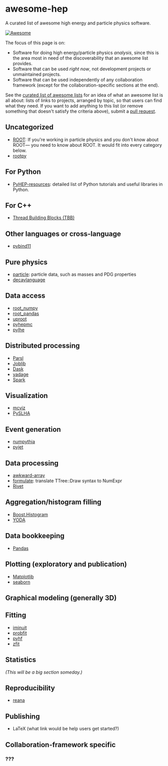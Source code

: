 # awesome-hep

A curated list of awesome high energy and particle physics software.

[![Awesome](https://cdn.rawgit.com/sindresorhus/awesome/d7305f38d29fed78fa85652e3a63e154dd8e8829/media/badge.svg)](https://github.com/sindresorhus/awesome)

The focus of this page is on:

   * Software for doing high energy/particle physics _analysis_, since this is the area most in need of the discoverability that an awesome list provides.
   * Software that can be used _right now_, not development projects or unmaintained projects.
   * Software that can be used independently of any collaboration framework (except for the collaboration-specific sections at the end).

See the [curated list of awesome lists](https://github.com/sindresorhus/awesome) for an idea of what an awesome list is all about: lists of links to projects, arranged by topic, so that users can find what they need. If you want to add anything to this list (or remove something that doesn't satisfy the criteria above), submit a [pull request](https://github.com/iris-hep/awesome-hep/pulls).

## Uncategorized

  * [ROOT](https://root.cern/): If you're working in particle physics and you don't know about ROOT— you need to know about ROOT. It would fit into every category below.
  * [rootpy](http://www.rootpy.org/)

## For Python

   * [PyHEP-resources](https://github.com/hsf-training/PyHEP-resources): detailed list of Python tutorials and useful libraries in Python.

## For C++

   * [Thread Building Blocks (TBB)](https://www.threadingbuildingblocks.org/)

## Other languages or cross-language

   * [pybind11](https://pybind11.readthedocs.io/en/stable/)

## Pure physics

   * [particle](https://github.com/scikit-hep/particle): particle data, such as masses and PDG properties
   * [decaylanguage](https://github.com/scikit-hep/decaylanguage)

## Data access

   * [root_numpy](http://scikit-hep.org/root_numpy/)
   * [root_pandas](https://github.com/scikit-hep/root_pandas)
   * [uproot](https://github.com/scikit-hep/uproot)
   * [pyhepmc](https://pypi.org/project/pyhepmc/)
   * [pylhe](https://pypi.org/project/pylhe/)

## Distributed processing

   * [Parsl](http://parsl-project.org/)
   * [Joblib](https://joblib.readthedocs.io/en/latest/)
   * [Dask](http://dask.pydata.org)
   * [yadage](https://github.com/yadage/yadage)
   * [Spark](http://spark.apache.org/)

## Visualization
   * [mcviz](https://github.com/mcviz/mcviz)
   * [PySLHA](https://pypi.org/project/pyslha/)

## Event generation

   * [numpythia](https://github.com/scikit-hep/numpythia)
   * [pyjet](https://github.com/scikit-hep/pyjet)

## Data processing

   * [awkward-array](https://github.com/scikit-hep/awkward-array)
   * [formulate](https://github.com/scikit-hep/formulate): translate TTree::Draw syntax to NumExpr
   * [Rivet](https://rivet.hepforge.org)

## Aggregation/histogram filling

   * [Boost.Histogram](https://github.com/HDembinski/histogram)
   * [YODA](https://yoda.hepforge.org/)

## Data bookkeeping

   * [Pandas](https://pandas.pydata.org/)

## Plotting (exploratory and publication)

   * [Matplotlib](https://matplotlib.org/)
   * [seaborn](https://seaborn.pydata.org/)

## Graphical modeling (generally 3D)

## Fitting

   * [iminuit](https://iminuit.readthedocs.io/en/latest/)
   * [probfit](https://probfit.readthedocs.io/en/latest/)
   * [pyhf](https://diana-hep.org/pyhf/)
   * [zfit](https://github.com/zfit/zfit)

## Statistics

_(This will be a big section someday.)_

## Reproducibility

   * [reana](http://reanahub.io/)

## Publishing

   * LaTeX (what link would be help users get started?)

## Collaboration-framework specific

### ???
